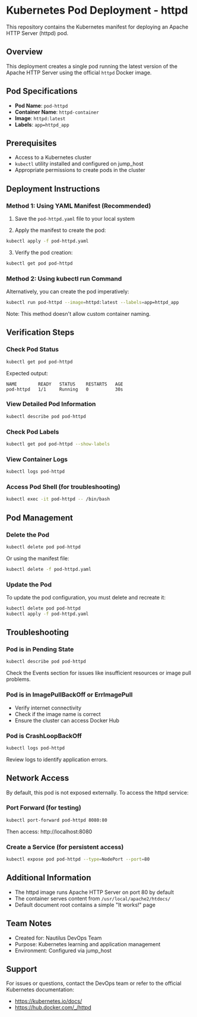 # Kubernetes Pod Deployment - httpd

This repository contains the Kubernetes manifest for deploying an Apache HTTP Server (httpd) pod.

## Overview

This deployment creates a single pod running the latest version of the Apache HTTP Server using the official `httpd` Docker image.

## Pod Specifications

- **Pod Name**: `pod-httpd`
- **Container Name**: `httpd-container`
- **Image**: `httpd:latest`
- **Labels**: `app=httpd_app`

## Prerequisites

- Access to a Kubernetes cluster
- `kubectl` utility installed and configured on jump_host
- Appropriate permissions to create pods in the cluster

## Deployment Instructions

### Method 1: Using YAML Manifest (Recommended)

1. Save the `pod-httpd.yaml` file to your local system

2. Apply the manifest to create the pod:
```bash
kubectl apply -f pod-httpd.yaml
```

3. Verify the pod creation:
```bash
kubectl get pod pod-httpd
```

### Method 2: Using kubectl run Command

Alternatively, you can create the pod imperatively:
```bash
kubectl run pod-httpd --image=httpd:latest --labels=app=httpd_app
```

Note: This method doesn't allow custom container naming.

## Verification Steps

### Check Pod Status
```bash
kubectl get pod pod-httpd
```

Expected output:
```
NAME        READY   STATUS    RESTARTS   AGE
pod-httpd   1/1     Running   0          30s
```

### View Detailed Pod Information
```bash
kubectl describe pod pod-httpd
```

### Check Pod Labels
```bash
kubectl get pod pod-httpd --show-labels
```

### View Container Logs
```bash
kubectl logs pod-httpd
```

### Access Pod Shell (for troubleshooting)
```bash
kubectl exec -it pod-httpd -- /bin/bash
```

## Pod Management

### Delete the Pod
```bash
kubectl delete pod pod-httpd
```

Or using the manifest file:
```bash
kubectl delete -f pod-httpd.yaml
```

### Update the Pod
To update the pod configuration, you must delete and recreate it:
```bash
kubectl delete pod pod-httpd
kubectl apply -f pod-httpd.yaml
```

## Troubleshooting

### Pod is in Pending State
```bash
kubectl describe pod pod-httpd
```
Check the Events section for issues like insufficient resources or image pull problems.

### Pod is in ImagePullBackOff or ErrImagePull
- Verify internet connectivity
- Check if the image name is correct
- Ensure the cluster can access Docker Hub

### Pod is CrashLoopBackOff
```bash
kubectl logs pod-httpd
```
Review logs to identify application errors.

## Network Access

By default, this pod is not exposed externally. To access the httpd service:

### Port Forward (for testing)
```bash
kubectl port-forward pod-httpd 8080:80
```
Then access: http://localhost:8080

### Create a Service (for persistent access)
```bash
kubectl expose pod pod-httpd --type=NodePort --port=80
```

## Additional Information

- The httpd image runs Apache HTTP Server on port 80 by default
- The container serves content from `/usr/local/apache2/htdocs/`
- Default document root contains a simple "It works!" page

## Team Notes

- Created for: Nautilus DevOps Team
- Purpose: Kubernetes learning and application management
- Environment: Configured via jump_host

## Support

For issues or questions, contact the DevOps team or refer to the official Kubernetes documentation:
- https://kubernetes.io/docs/
- https://hub.docker.com/_/httpd
